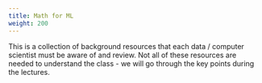 ```yaml
---
title: Math for ML
weight: 200
---
```


This is a collection of background resources that each data / computer scientist must be aware of and review. Not all of these resources are needed to understand the class - we will go through the key points during the lectures.  